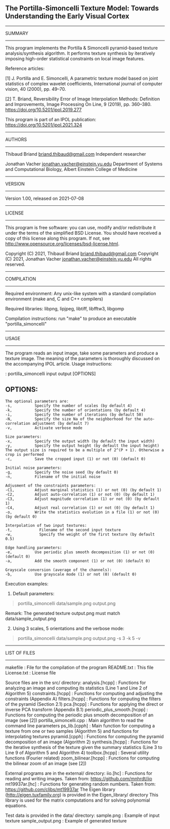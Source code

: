  The Portilla-Simoncelli Texture Model: Towards Understanding the Early Visual Cortex
-------------------------------------------------------------------------------------------

*******
SUMMARY
*******

This program implements the Portilla & Simoncelli pyramid-based texture analysis/synthesis algorithm.
It performs texture synthesis by iteratively imposing high-order statistical constraints on local image features.

Reference articles:

[1] J. Portilla and E. Simoncelli, A parametric texture model based on joint statistics of complex wavelet coefficients,
    International journal of computer vision, 40 (2000), pp. 49–70.

[2] T. Briand, Reversibility Error of Image Interpolation Methods: Definition and Improvements,
    Image Processing On Line, 9 (2019), pp. 360–380. https://doi.org/10.5201/ipol.2019.277

This program is part of an IPOL publication:
https://doi.org/10.5201/ipol.2021.324


*******
AUTHORS
*******

Thibaud Briand <briand.thibaud@gmail.com>
Independent researcher

Jonathan Vacher <jonathan.vacher@einstein.yu.edu>
Department of Systems and Computational Biology, Albert Einstein College of Medicine


*******
VERSION
*******

Version 1.00, released on 2021-07-08


*******
LICENSE
*******

This program is free software: you can use, modify and/or redistribute it under the terms of the simplified BSD License.
You should have received a copy of this license along this program. If not, see
<http://www.opensource.org/licenses/bsd-license.html>.

Copyright (C) 2021, Thibaud Briand <briand.thibaud@gmail.com>
Copyright (C) 2021, Jonathan Vacher <jonathan.vacher@einstein.yu.edu>
All rights reserved.


***********
COMPILATION
***********

Required environment: Any unix-like system with a standard compilation environment (make and, C and C++ compilers)

Required libraries: libpng, lipjpeg, libtiff, libfftw3, libgomp

Compilation instructions: run "make" to produce an executable "portilla_simoncelli"


*****
USAGE
*****

The program reads an input image, take some parameters and produce a texture image.
The meaning of the parameters is thoroughly discussed on the accompanying IPOL article.
Usage instructions:

  <Usage>: portilla_simoncelli input output [OPTIONS]

  OPTIONS:
  --------

    The optional parameters are:
    -s,          Specify the number of scales (by default 4)
    -k,          Specify the number of orientations (by default 4)
    -i,          Specify the number of iterations (by default 50)
    -N,          Specify the size Na of the neighborhood for the auto-correlation adjustment (by default 7)
    -v,          Activate verbose mode

    Size parameters:
    -x,          Specify the output width (by default the input width)
    -y,          Specify the output height (by default the input height)
    The output size is required to be a multiple of 2^(P + 1). Otherwise a crop is performed
    -c,          Save the cropped input (1) or not (0) (default 0)

    Initial noise parameters:
    -g,          Specify the noise seed (by default 0)
    -n,          Filename of the initial noise

    Adjusment of the constraints parameters:
    -C1,         Adjust marginal statistics (1) or not (0) (by default 1)
    -C2,         Adjust auto-correlation (1) or not (0) (by default 1)
    -C3,         Adjust magnitude correlation (1) or not (0) (by default 1)
    -C4,         Adjust real correlation (1) or not (0) (by default 1)
    -o,          Write the statistics evolution in a file (1) or not (0) (by default 0)

    Interpolation of two input textures:
    -t, 	       Filename of the second input texture
    -w, 	       Specify the weight of the first texture (by default 0.5)

    Edge handling parameters:
    -e,          Use periodic plus smooth decomposition (1) or not (0) (default 0)
    -a,          Add the smooth component (1) or not (0) (default 0)

    Grayscale conversion (average of the channels):
    -b,          Use grayscale mode (1) or not (0) (default 0)

Execution examples:

  1. Default parameters:

   >portilla_simoncelli data/sample.png output.png

  Remark: The generated texture output.png must match data/sample_output.png

  2. Using 3 scales, 5 orientations and the verbose mode:

   >portilla_simoncelli data/sample.png output.png -s 3 -k 5 -v


*************
LIST OF FILES
*************

makefile    : File for the compilation of the program
README.txt  : This file
License.txt : License file

Source files are in the src/ directory:
analysis.[hcpp]             : Functions for analyzing an image and computing its statistics (Line 1 and Line 2 of Algorithm 5)
constraints.[hcpp]          : Functions for computing and adjusting the constraints (Appendix A)
filters.[hcpp]              : Functions for computing the filters of the pyramid (Section 2.1)
pca.[hcpp]                  : Functions for applying the direct or inverse PCA transform (Appendix B.1)
periodic_plus_smooth.[hcpp] : Functions for computing the periodic plus smooth decomposition of an image (see [2])
portilla_simoncelli.cpp     : Main algorithm to read the command line parameters
ps_lib.[cpph]               : Main function for computing a texture from one or two samples (Algorithm 5) and functions for interpolating textures
pyramid.[cpph]              : Functions for computing the pyramid decomposition of an image (Algorithm 2)
synthesis.[hcpp]            : Functions for the iterative synthesis of the texture given the summary statistics (Line 3 to Line 9 of Algorithm 5 and Algorithm 4)
toolbox.[hcpp]              : Several utility functions (Fourier related)
zoom_bilinear.[hcpp]        : Functions for computing the bilinear zoom of an image (see [2])

External programs are in the external/ directory:
iio.[hc]                    : Functions for reading and writing images. Taken from:
                              https://github.com/mnhrdt/iio
mt19937ar.[hc]              : Functions for generating random numbers. Taken from:
                              https://github.com/clibs/mt19937ar
The Eigen library (http://eigen.tuxfamily.org) is provided in the Eigen_library/ directory
This library is used for the matrix computations and for solving polynomial equations.

Test data is provided in the data/ directory:
sample.png                  : Example of input texture
sample_output.png           : Example of generated texture
